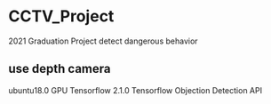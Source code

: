 # CCTV_Project

2021 Graduation Project
<Real Time CCTV> detect dangerous behavior


## use depth camera
ubuntu18.0 
GPU
Tensorflow 2.1.0
Tensorflow Objection Detection API
